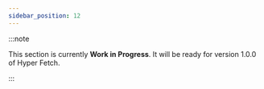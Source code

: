 ```yaml
---
sidebar_position: 12
---
```


:::note

This section is currently **Work in Progress**. It will be ready for version 1.0.0 of Hyper Fetch.

:::
